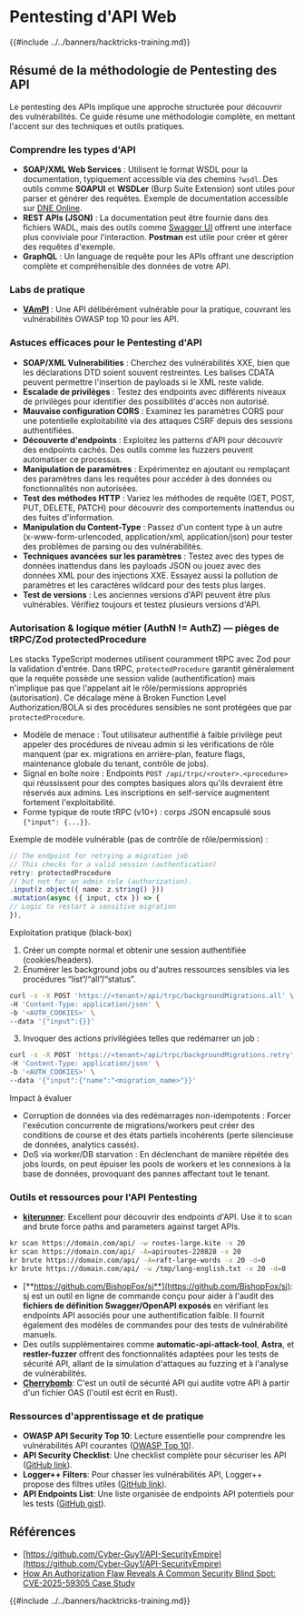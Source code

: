 # Pentesting d'API Web

{{#include ../../banners/hacktricks-training.md}}

## Résumé de la méthodologie de Pentesting des API

Le pentesting des APIs implique une approche structurée pour découvrir des vulnérabilités. Ce guide résume une méthodologie complète, en mettant l'accent sur des techniques et outils pratiques.

### **Comprendre les types d'API**

- **SOAP/XML Web Services** : Utilisent le format WSDL pour la documentation, typiquement accessible via des chemins `?wsdl`. Des outils comme **SOAPUI** et **WSDLer** (Burp Suite Extension) sont utiles pour parser et générer des requêtes. Exemple de documentation accessible sur [DNE Online](http://www.dneonline.com/calculator.asmx).
- **REST APIs (JSON)** : La documentation peut être fournie dans des fichiers WADL, mais des outils comme [Swagger UI](https://swagger.io/tools/swagger-ui/) offrent une interface plus conviviale pour l'interaction. **Postman** est utile pour créer et gérer des requêtes d'exemple.
- **GraphQL** : Un language de requête pour les APIs offrant une description complète et compréhensible des données de votre API.

### **Labs de pratique**

- [**VAmPI**](https://github.com/erev0s/VAmPI) : Une API délibérément vulnérable pour la pratique, couvrant les vulnérabilités OWASP top 10 pour les API.

### **Astuces efficaces pour le Pentesting d'API**

- **SOAP/XML Vulnerabilities** : Cherchez des vulnérabilités XXE, bien que les déclarations DTD soient souvent restreintes. Les balises CDATA peuvent permettre l'insertion de payloads si le XML reste valide.
- **Escalade de privilèges** : Testez des endpoints avec différents niveaux de privilèges pour identifier des possibilités d'accès non autorisé.
- **Mauvaise configuration CORS** : Examinez les paramètres CORS pour une potentielle exploitabilité via des attaques CSRF depuis des sessions authentifiées.
- **Découverte d'endpoints** : Exploitez les patterns d'API pour découvrir des endpoints cachés. Des outils comme les fuzzers peuvent automatiser ce processus.
- **Manipulation de paramètres** : Expérimentez en ajoutant ou remplaçant des paramètres dans les requêtes pour accéder à des données ou fonctionnalités non autorisées.
- **Test des méthodes HTTP** : Variez les méthodes de requête (GET, POST, PUT, DELETE, PATCH) pour découvrir des comportements inattendus ou des fuites d'information.
- **Manipulation du Content-Type** : Passez d'un content type à un autre (x-www-form-urlencoded, application/xml, application/json) pour tester des problèmes de parsing ou des vulnérabilités.
- **Techniques avancées sur les paramètres** : Testez avec des types de données inattendus dans les payloads JSON ou jouez avec des données XML pour des injections XXE. Essayez aussi la pollution de paramètres et les caractères wildcard pour des tests plus larges.
- **Test de versions** : Les anciennes versions d'API peuvent être plus vulnérables. Vérifiez toujours et testez plusieurs versions d'API.

### Autorisation & logique métier (AuthN != AuthZ) — pièges de tRPC/Zod protectedProcedure

Les stacks TypeScript modernes utilisent couramment tRPC avec Zod pour la validation d'entrée. Dans tRPC, `protectedProcedure` garantit généralement que la requête possède une session valide (authentification) mais n'implique pas que l'appelant ait le rôle/permissions appropriés (autorisation). Ce décalage mène à Broken Function Level Authorization/BOLA si des procédures sensibles ne sont protégées que par `protectedProcedure`.

- Modèle de menace : Tout utilisateur authentifié à faible privilège peut appeler des procédures de niveau admin si les vérifications de rôle manquent (par ex. migrations en arrière-plan, feature flags, maintenance globale du tenant, contrôle de jobs).
- Signal en boîte noire : Endpoints `POST /api/trpc/<router>.<procedure>` qui réussissent pour des comptes basiques alors qu'ils devraient être réservés aux admins. Les inscriptions en self-service augmentent fortement l'exploitabilité.
- Forme typique de route tRPC (v10+) : corps JSON encapsulé sous `{"input": {...}}`.

Exemple de modèle vulnérable (pas de contrôle de rôle/permission) :
```ts
// The endpoint for retrying a migration job
// This checks for a valid session (authentication)
retry: protectedProcedure
// but not for an admin role (authorization).
.input(z.object({ name: z.string() }))
.mutation(async ({ input, ctx }) => {
// Logic to restart a sensitive migration
}),
```
Exploitation pratique (black-box)

1) Créer un compte normal et obtenir une session authentifiée (cookies/headers).
2) Énumérer les background jobs ou d'autres ressources sensibles via les procédures “list”/“all”/“status”.
```bash
curl -s -X POST 'https://<tenant>/api/trpc/backgroundMigrations.all' \
-H 'Content-Type: application/json' \
-b '<AUTH_COOKIES>' \
--data '{"input":{}}'
```
3) Invoquer des actions privilégiées telles que redémarrer un job :
```bash
curl -s -X POST 'https://<tenant>/api/trpc/backgroundMigrations.retry' \
-H 'Content-Type: application/json' \
-b '<AUTH_COOKIES>' \
--data '{"input":{"name":"<migration_name>"}}'
```
Impact à évaluer

- Corruption de données via des redémarrages non-idempotents : Forcer l'exécution concurrente de migrations/workers peut créer des conditions de course et des états partiels incohérents (perte silencieuse de données, analytics cassés).
- DoS via worker/DB starvation : En déclenchant de manière répétée des jobs lourds, on peut épuiser les pools de workers et les connexions à la base de données, provoquant des pannes affectant tout le tenant.

### **Outils et ressources pour l'API Pentesting**

- [**kiterunner**](https://github.com/assetnote/kiterunner): Excellent pour découvrir des endpoints d'API. Use it to scan and brute force paths and parameters against target APIs.
```bash
kr scan https://domain.com/api/ -w routes-large.kite -x 20
kr scan https://domain.com/api/ -A=apiroutes-220828 -x 20
kr brute https://domain.com/api/ -A=raft-large-words -x 20 -d=0
kr brute https://domain.com/api/ -w /tmp/lang-english.txt -x 20 -d=0
```
- [**https://github.com/BishopFox/sj**](https://github.com/BishopFox/sj): sj est un outil en ligne de commande conçu pour aider à l'audit des **fichiers de définition Swagger/OpenAPI exposés** en vérifiant les endpoints API associés pour une authentification faible. Il fournit également des modèles de commandes pour des tests de vulnérabilité manuels.
- Des outils supplémentaires comme **automatic-api-attack-tool**, **Astra**, et **restler-fuzzer** offrent des fonctionnalités adaptées pour les tests de sécurité API, allant de la simulation d'attaques au fuzzing et à l'analyse de vulnérabilités.
- [**Cherrybomb**](https://github.com/blst-security/cherrybomb): C'est un outil de sécurité API qui audite votre API à partir d'un fichier OAS (l'outil est écrit en Rust).

### **Ressources d'apprentissage et de pratique**

- **OWASP API Security Top 10**: Lecture essentielle pour comprendre les vulnérabilités API courantes ([OWASP Top 10](https://github.com/OWASP/API-Security/blob/master/2019/en/dist/owasp-api-security-top-10.pdf)).
- **API Security Checklist**: Une checklist complète pour sécuriser les API ([GitHub link](https://github.com/shieldfy/API-Security-Checklist)).
- **Logger++ Filters**: Pour chasser les vulnérabilités API, Logger++ propose des filtres utiles ([GitHub link](https://github.com/bnematzadeh/LoggerPlusPlus-API-Filters)).
- **API Endpoints List**: Une liste organisée de endpoints API potentiels pour les tests ([GitHub gist](https://gist.github.com/yassineaboukir/8e12adefbd505ef704674ad6ad48743d)).

## Références

- [https://github.com/Cyber-Guy1/API-SecurityEmpire](https://github.com/Cyber-Guy1/API-SecurityEmpire)
- [How An Authorization Flaw Reveals A Common Security Blind Spot: CVE-2025-59305 Case Study](https://www.depthfirst.com/post/how-an-authorization-flaw-reveals-a-common-security-blind-spot-cve-2025-59305-case-study)

{{#include ../../banners/hacktricks-training.md}}
